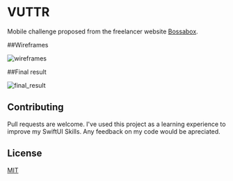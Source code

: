 # VUTTR
Mobile challenge proposed from the freelancer website [Bossabox](https://bossabox.com/).

##Wireframes

![wireframes](https://user-images.githubusercontent.com/29552154/115484722-a6c1a700-a229-11eb-905a-e129d4b995cb.png)


##Final result

![final_result](https://user-images.githubusercontent.com/29552154/115484783-c5c03900-a229-11eb-8b4b-614e4a076913.png)


## Contributing
Pull requests are welcome. I've used this project as a learning experience to improve my SwiftUI Skills. Any feedback on my code would be apreciated.

## License
[MIT](https://choosealicense.com/licenses/mit/)
